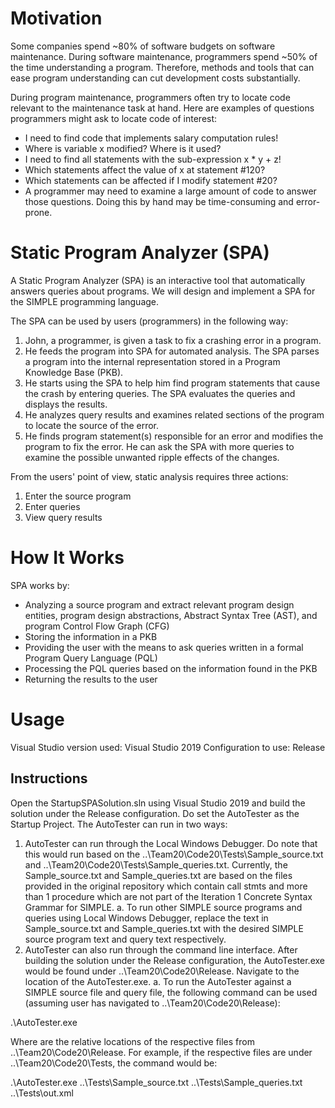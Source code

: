 # Motivation
Some companies spend ~80% of software budgets on software maintenance. During software maintenance, programmers spend ~50% of the time understanding a program. Therefore, methods and tools that can ease program understanding can cut development costs substantially.

During program maintenance, programmers often try to locate code relevant to the maintenance task at hand. Here are examples of questions programmers might ask to locate code of interest:

- I need to find code that implements salary computation rules!
- Where is variable x modified? Where is it used?
- I need to find all statements with the sub-expression x * y + z!
- Which statements affect the value of x at statement #120?
- Which statements can be affected if I modify statement #20?
- A programmer may need to examine a large amount of code to answer those questions. Doing this by hand may be time-consuming and error-prone.

# Static Program Analyzer (SPA)
A Static Program Analyzer (SPA) is an interactive tool that automatically answers queries about programs. We will design and implement a SPA for the SIMPLE programming language.

The SPA can be used by users (programmers) in the following way:

1. John, a programmer, is given a task to fix a crashing error in a program.
2. He feeds the program into SPA for automated analysis. The SPA parses a program into the internal representation stored in a Program Knowledge Base (PKB).
3. He starts using the SPA to help him find program statements that cause the crash by entering queries. The SPA evaluates the queries and displays the results.
4. He analyzes query results and examines related sections of the program to locate the source of the error.
5. He finds program statement(s) responsible for an error and modifies the program to fix the error. He can ask the SPA with more queries to examine the possible unwanted ripple effects of the changes.

From the users' point of view, static analysis requires three actions:

1. Enter the source program
2. Enter queries
3. View query results

# How It Works
SPA works by:

- Analyzing a source program and extract relevant program design entities, program design abstractions, Abstract Syntax Tree (AST), and program Control Flow Graph (CFG)
- Storing the information in a PKB
- Providing the user with the means to ask queries written in a formal Program Query Language (PQL)
- Processing the PQL queries based on the information found in the PKB
- Returning the results to the user

# Usage

Visual Studio version used: Visual Studio 2019
Configuration to use: Release

## Instructions
Open the StartupSPASolution.sln using Visual Studio 2019 and build the solution under the Release configuration. Do set the AutoTester as the Startup Project.
The AutoTester can run in two ways:
1.	AutoTester can run through the Local Windows Debugger. Do note that this would run based on the ..\Team20\Code20\Tests\Sample_source.txt and ..\Team20\Code20\Tests\Sample_queries.txt. Currently, the Sample_source.txt and Sample_queries.txt are based on the files provided in the original repository which contain call stmts and more than 1 procedure which are not part of the Iteration 1 Concrete Syntax Grammar for SIMPLE. 
a.	To run other SIMPLE source programs and queries using Local Windows Debugger, replace the text in Sample_source.txt and Sample_queries.txt with the desired SIMPLE source program text and query text respectively.
2.	AutoTester can also run through the command line interface. After building the solution under the Release configuration, the AutoTester.exe would be found under ..\Team20\Code20\Release. Navigate to the location of the AutoTester.exe.
a.	To run the AutoTester against a SIMPLE source file and query file, the following command can be used (assuming user has navigated to ..\Team20\Code20\Release):

.\AutoTester.exe <SIMPLE-source> <SIMPLE-queries> <output-xml>

Where <SIMPLE-source> <SIMPLE-queries> <output-xml> are the relative locations of the respective files from ..\Team20\Code20\Release. For example, if the respective files are under ..\Team20\Code20\Tests, the command would be:

.\AutoTester.exe ..\Tests\Sample_source.txt ..\Tests\Sample_queries.txt ..\Tests\out.xml
